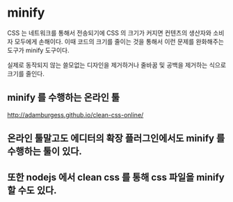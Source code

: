 # minify
CSS 는 네트워크를 통해서 전송되기에 CSS 의 크기가 커지면 컨텐츠의 생산자와 소비자 모두에게 손해이다.
이때 코드의 크기를 줄이는 것을 통해서 이런 문제를 완화해주는 도구가 minify 도구이다.

실제로 동작되지 않는 쓸모없는 디자인을 제거하거나 줄바꿈 및 공백을 제거하는 식으로 크기를 줄인다.

## minify 를 수행하는 온라인 툴
http://adamburgess.github.io/clean-css-online/

## 온라인 툴말고도 에디터의 확장 플러그인에서도 minify 를 수행하는 툴이 있다.

## 또한 nodejs 에서 clean css 를 통해 css 파일을 minify 할 수도 있다.
